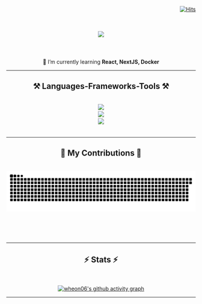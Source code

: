 <div align="right">
 
 [![Hits](https://hits.seeyoufarm.com/api/count/incr/badge.svg?url=https%3A%2F%2Fgithub.com%2Fwheon06&count_bg=%23918FE0&title_bg=%23545454&icon=github.svg&icon_color=%23E7E7E7&title=Views&edge_flat=false)](https://hits.seeyoufarm.com)</div>

</div>

<h1 align="center">
    <img src="https://readme-typing-svg.herokuapp.com/?font=Righteous&size=35&center=true&vCenter=true&width=500&height=70&duration=4000&lines=Hi+There!+👋;+I'm+Heeyeon+Lee!;" />
</h1>

<br/>

<div align="center">
 
 🌱 I’m currently learning **React, NextJS, Docker**

</div>

<hr/>
 
<h2 align="center">⚒️ Languages-Frameworks-Tools ⚒️</h2>
<br/>
<div align="center">
    <img src="https://skillicons.dev/icons?i=c,python,java,js,ts,react,tailwind" /><br>
    <img src="https://skillicons.dev/icons?i=nodejs,nextjs,nestjs,spring,sequelize,jest" /><br>
    <img src="https://skillicons.dev/icons?i=mysql,supabase,github,git,docker,linux,nginx,npm,webstorm" /><br>
</div>

<br/>
<hr/>

<div align="center">
  <h2>🐍 My Contributions 🐍</h2>
  <br>
  <img alt="snake eating my contributions" src="https://raw.githubusercontent.com/wheon06/wheon06/output/github-contribution-grid-snake.svg" />
  
  <br/><br/><br/>
</div>

<hr/>

<div align="center">
  <h2>⚡ Stats ⚡</h2>
 <br>
 
 [![wheon06's github activity graph](https://github-readme-activity-graph.vercel.app/graph?username=wheon06&theme=react&custom_title=wheon06's+Contributio+Graph)](https://github.com/wheon06/github-readme-activity-graph)
 
</div>

<hr/>
<br/>
